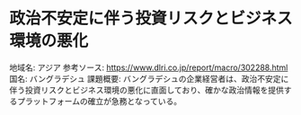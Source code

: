 # 政治不安定に伴う投資リスクとビジネス環境の悪化

地域名: アジア
参考ソース: https://www.dlri.co.jp/report/macro/302288.html
国名: バングラデシュ
課題概要: バングラデシュの企業経営者は、政治不安定に伴う投資リスクとビジネス環境の悪化に直面しており、確かな政治情報を提供するプラットフォームの確立が急務となっている。